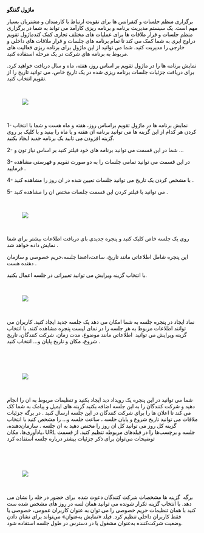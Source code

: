 <p>&nbsp;</p><p><span class="text-big" style="color:hsl(0,0%,0%);"><strong>ماژول گفتگو</strong></span></p><p><span style="color:hsl(0,0%,0%);">برگزاری منظم جلسات و کنفرانس ها برای تقویت ارتباط با کارمندان و مشتریان بسیار مهم است. یک سیستم مدیریت برنامه و برنامه ریزی کارآمد می تواند به شما در برگزاری منظم جلسات و قرار ملاقات ها برای عملیات های مختلف تجاری کمک کندماژول تقویم دراوج ابری به شما کمک می کند تا تمام برنامه های جلسات و قرار ملاقات های داخلی و خارجی را مدیریت کنید. شما می توانید از این ماژول برای برنامه ریزی فعالیت های مربوط به برنامه های شرکت در یک مرحله استفاده کنید.</span></p><p><span style="color:hsl(0,0%,0%);">نمایش برنامه ها را در ماژول تقویم بر اساس روز، هفته، ماه و سال دریافت خواهید کرد. برای دریافت جزئیات جلسات برنامه ریزی شده در یک تاریخ خاص، می توانید تاریخ را از تقویم انتخاب کنید.</span></p><p><span style="color:hsl(0,0%,0%);">&nbsp;</span></p><figure class="image"><img src="https://matini.hubdesk.ir/content/editor/69f10609-9f11-4a85-b3f4-4c73a0e4beeaimage.png.png"></figure><p><span style="color:hsl(0,0%,0%);">&nbsp;</span></p><p><span style="color:hsl(0,0%,0%);">1- نمایش برنامه ها در ماژول تقویم براساس روز، هفته و ماه هست و شما با انتخاب کردن هر کدام از این گزینه ها می توانید برنامه ان هفته و یا ماه را ببنید و با کلیک بر روی گزینه افزودن می تانید یک برنامه جدید ایجاد بکنید.</span></p><p><span style="color:hsl(0,0%,0%);">2- شما در این قسمت می توانید برنامه های خود فیلتر کنید بر اساس نیاز تون و ...</span></p><p><span style="color:hsl(0,0%,0%);">3- در این قسمت می توانید تمامی جلسات را به دو صورت تقویم و فهرستی مشاهده فرمایید .</span></p><p><span style="color:hsl(0,0%,0%);">4- با مشخص کردن یک تاریخ می توانید جلسات تعیین شده در ان روز را مشاهده کنید .</span></p><p><span style="color:hsl(0,0%,0%);">5- می توانید با فیلتر کردن این قسمت جلسات مختص ان را مشاهده کنید .</span></p><p><span style="color:hsl(0,0%,0%);">&nbsp;</span></p><figure class="image"><img src="https://matini.hubdesk.ir/content/editor/68840ec6-de74-48ef-8c63-bbbecabd5e41image.png.png"></figure><p><span style="color:hsl(0,0%,0%);">&nbsp;</span></p><p><span style="color:hsl(0,0%,0%);">روی یک جلسه خاص کلیک کنید و پنجره جدیدی بای دریافت اطلاعات بیشتر برای شما نمایش داده خواهد شد .</span></p><p><span style="color:hsl(0,0%,0%);">این پنجره شامل اطلاعاتی مانند تاریخ، ساعت،اعضا جلسه،حریم خصوصی و سازمان دهنده هست .</span></p><p><span style="color:hsl(0,0%,0%);">با انتخاب گزینه ویرایش می توانید تغییراتی در جلسه اعمال بکنید.</span></p><p>&nbsp;</p><figure class="image"><img src="https://matini.hubdesk.ir/content/editor/6788e1dd-6238-4dd0-b534-4bcc44699cb3image.png.png"></figure><p><span style="color:hsl(0,0%,0%);">&nbsp;</span></p><p><span style="color:hsl(0,0%,0%);">نماد ایجاد در پنجره جلسه به شما امکان می دهد یک جلسه جدید ایجاد کنید. کاربران می توانند اطلاعات مربوط به هر جلسه را در نمای لیست پنجره مشاهده کنند. با انتخاب گزینه ویرایش می توانید &nbsp;اطلاعاتی مانند موضوع، مدت زمان، شرکت کنندگان، تاریخ شروع، مکان و تاریخ پایان و... انتخاب کنید .</span></p><p><span style="color:hsl(0,0%,0%);">&nbsp;</span></p><p><span style="color:hsl(0,0%,0%);">&nbsp;</span></p><figure class="image"><img src="https://matini.hubdesk.ir/content/editor/b8dfba7a-dcd4-4ba6-8d06-584dee1bfacfimage.png.png"></figure><p>&nbsp;</p><p><span style="color:hsl(0,0%,0%);">شما می توانید در این پنجره یک رویداد دید ایجاد بکنید و تنظیمات مربوط به ان را انجام دهید و شرکت کنندگان را به این جلسه اضافه بکنید گزینه های ایمیل و پیامک به شما کک می کند تا اعلان ها را برای شرکت کنندگان در این جلسه ارسال کنید . در برگه جزئیات ملاقات می توانید تاریخ شروع و پایان جلسه ، ساعت جلسه و... را مشخص کنید با انتخاب گزینه کل روز می توانید کل ان روز را مختص دهید به ان جلسه . سازمان‌دهنده، یادآوری‌ها، مکان، URL جلسه و برچسب‌ها را در فیلدهای مربوطه تنظیم کنید. از قسمت توضیحات می‌توان برای ذکر جزئیات بیشتر درباره جلسه استفاده کرد</span></p><p><span style="color:hsl(0,0%,0%);">&nbsp;</span></p><p><span style="color:hsl(0,0%,0%);">&nbsp;</span></p><figure class="image"><img src="https://matini.hubdesk.ir/content/editor/9ce172c2-4fbd-4c4f-bde8-1b8e86e8c8bfimage.png.png"></figure><p>&nbsp;</p><p><span style="color:hsl(0,0%,0%);">برگه&nbsp; گزینه ها مشخصات شرکت کنندگان دعوت شده&nbsp; برای حضور در جله را نشان می دهد. با انتخاب گزینه تکرار شونده می توانید همان لسه در روز های مشخص شده ست کنید با همان تنظیمات حریم خصوصی را می توان به عنوان کاربران عمومی، خصوصی یا فقط کاربران داخلی تنظیم کرد. فیلد «نمایش به‌عنوان» می‌تواند برای نشان دادن وضعیت شرکت‌کننده به‌عنوان مشغول یا در دسترس در طول جلسه استفاده شود.</span></p>